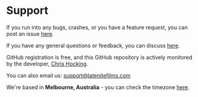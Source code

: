 # Support

If you run into any bugs, crashes, or you have a feature request, you can post an issue [here](https://github.com/latenitefilms/metaburnerpro/issues).

If you have any general questions or feedback, you can discuss [here](https://github.com/latenitefilms/metaburnerpro/discussions).

GitHub registration is free, and this GitHub repository is actively monitored by the developer, [Chris Hocking](https://github.com/latenitefilms).

You can also email us: [support@latenitefilms.com](mailto:support@latenitefilms.com)

We're based in **Melbourne, Australia** - you can check the timezone [here](https://www.timeanddate.com/worldclock/australia/melbourne).